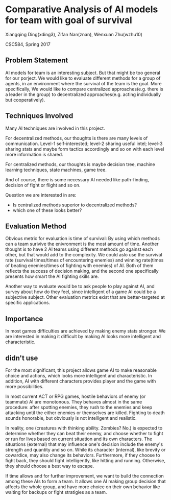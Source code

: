 # Comparative Analysis of AI models for team with goal of survival #

Xiangqing Ding(xding3), Zifan Nan(znan), Wenxuan Zhu(wzhu10)

CSC584, Spring 2017

## Problem Statement ##

AI models for team is an interesting subject. But that might be too general for our porject. We would like to evaluate different methods for a group of agents, in an environment where the survival of the team is the goal. More specifically, We would like to compare centralized approaches(e.g. there is a leader in the group) to decentralized approaches(e.g. acting individually but cooperatively).

## Techniques Involved ##

Many AI techniques are involved in this project. 

For decentralized methods, our thoughts is there are many levels of communication. Level-1 self-interested; level-2 sharing useful intel; level-3 sharing stats and maybe form tactics accordingly and so on with each level more information is shared.

For centralized methods, our thoughts is maybe decision tree, machine learning techniques, state machines, game tree.

And of course, there is some necessary AI needed like path-finding, decision of fight or flight and so on. 

Question we are interested in are:

- Is centralized methods superior to decentralized methods?
- which one of these looks better?

## Evaluation Method ##

Obvious metric for evaluation is time of survival: By using which methods can a team surivive the enivronment is the most amount of time. Another thought is to have 2 AI teams using different methods go against each other, but that would add to the complexity. We could aslo use the survival rate (survival times/times of encountering enemies) and winning rate(times of beating enemies/times of fighting with enemies) of AI. Both of them reflects the success of decision making, and the second one specifically presents how smart the AI fighting skills are.

Another way to evaluate would be to ask people to play against AI, and survey about how do they feel, since intelligent of a game AI could be a subjective subject.
Other evaluation metrics exist that are better-targeted at specific applications.

## Importance ##
In most games difficulties are achieved by making enemy stats stronger. We are interested in making it difficult by making AI looks more intelligent and characteristic.



## didn't use

For the most significant, this project allows game AI to make reasonable choice and actions, which looks more intelligent and characteristic. In addition, AI with different characters provides player and the game with more possibilities. 


In most current ACT or RPG games, hostile behaviors of enemy (or teammate) AI are monotonous. They behaves almost in the same procedure: after spotting enemies, they rush to the enemies and keep attacking until the either enemies or themselves are killed. Fighting to death sounds honorable, but obviously is not intelligent and realistic. 

In reality, one (creatures with thinking ability. Zombies? No.) is expected to determine whether they can beat their enemy, and choose whether to fight or run for lives based on current situation and its own characters. The situations (external) that may influence one's decision include the enemy's strength and quantity and so on. While its character (internal), like brevity or cowardice, may also change its behaviors. Furthermore, if they choose to fight back, they should fight intelligently, like hitting and running. Otherwise, they should choose a best way to escape.

If time allows and for further improvement, we want to build the connection among these AIs to form a team. It allows one AI making group decision that affects the whole group, and have more choice on their own behavior like waiting for backups or fight stratigies as a team.

